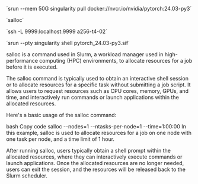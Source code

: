 ´srun --mem 50G singularity pull docker://nvcr.io/nvidia/pytorch:24.03-py3´

´salloc´

´ssh -L 9999:localhost:9999 a256-t4-02´

´srun --pty singularity shell pytorch_24.03-py3.sif´


salloc is a command used in Slurm, a workload manager used in high-performance computing (HPC) environments, to allocate resources for a job before it is executed.

The salloc command is typically used to obtain an interactive shell session or to allocate resources for a specific task without submitting a job script. It allows users to request resources such as CPU cores, memory, GPUs, and time, and interactively run commands or launch applications within the allocated resources.

Here's a basic usage of the salloc command:

bash
Copy code
salloc --nodes=1 --ntasks-per-node=1 --time=1:00:00
In this example, salloc is used to allocate resources for a job on one node with one task per node, and a time limit of 1 hour.

After running salloc, users typically obtain a shell prompt within the allocated resources, where they can interactively execute commands or launch applications. Once the allocated resources are no longer needed, users can exit the session, and the resources will be released back to the Slurm scheduler.
